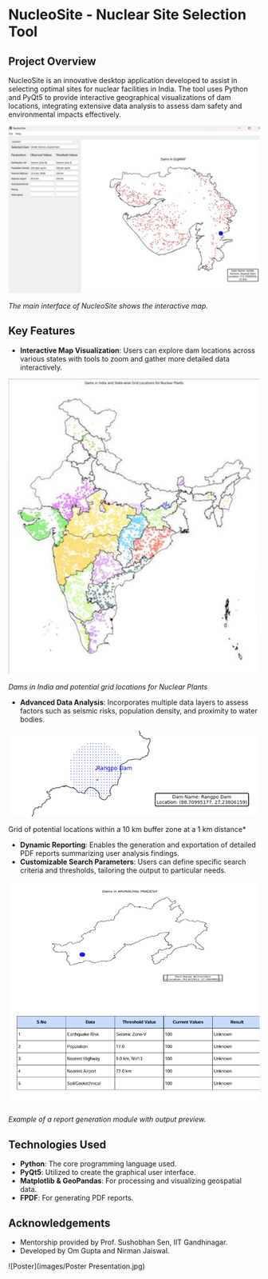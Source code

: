 # NucleoSite - Nuclear Site Selection Tool

## Project Overview
NucleoSite is an innovative desktop application developed to assist in selecting optimal sites for nuclear facilities in India. The tool uses Python and PyQt5 to provide interactive geographical visualizations of dam locations, integrating extensive data analysis to assess dam safety and environmental impacts effectively.

![NucleoSite Main Interface](images/main_interface.png)

*The main interface of NucleoSite shows the interactive map.*


## Key Features
- **Interactive Map Visualization**: Users can explore dam locations across various states with tools to zoom and gather more detailed data interactively.

![Data Analysis Interface](images/dams_India.png)

*Dams in India and potential grid locations for Nuclear Plants*

  
- **Advanced Data Analysis**: Incorporates multiple data layers to assess factors such as seismic risks, population density, and proximity to water bodies.

![Data Analysis Interface](images/buffer_zone.png)

Grid of potential locations within a 10 km buffer zone at a 1 km distance*

- **Dynamic Reporting**: Enables the generation and exportation of detailed PDF reports summarizing user analysis findings.
- **Customizable Search Parameters**: Users can define specific search criteria and thresholds, tailoring the output to particular needs.

![Report Generation Module](images/report_generation.png)

*Example of a report generation module with output preview.*

## Technologies Used
- **Python**: The core programming language used.
- **PyQt5**: Utilized to create the graphical user interface.
- **Matplotlib & GeoPandas**: For processing and visualizing geospatial data.
- **FPDF**: For generating PDF reports.

## Acknowledgements
- Mentorship provided by Prof. Sushobhan Sen, IIT Gandhinagar.
- Developed by Om Gupta and Nirman Jaiswal.

![Poster](images/Poster Presentation.jpg)
